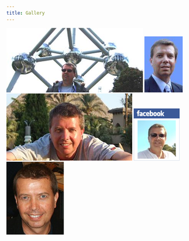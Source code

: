 ```yaml
---
title: Gallery
---
```


![](CliveAutoniumMay2009.JPG)
![](CliveMizen.jpg)
![](ClivePyramidsJuly2009.JPG)
![](1018704800.218.583623034.png)
![](Clive_Mizen_4thJuly05.jpg)